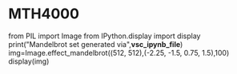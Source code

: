 # MTH4000

from PIL import Image
from IPython.display import display
print("Mandelbrot set generated via",__vsc_ipynb_file__)
img=Image.effect_mandelbrot((512, 512),(-2.25, -1.5, 0.75, 1.5),100)
display(img)
